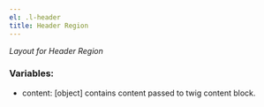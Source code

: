 ```yaml
---
el: .l-header
title: Header Region
---
```


_Layout for Header Region_

### Variables:

- content: [object] contains content passed to twig content block.
